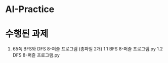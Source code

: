 # AI-Practice

# 수행된 과제
1. 65쪽 BFS와 DFS 8-퍼즐 프로그램 (총파일 2개)
     1.1 BFS 8-퍼즐 프로그램.py
     1.2 DFS 8-퍼즐 프로그램.py
